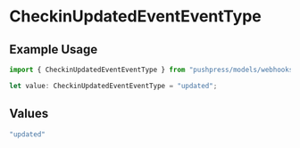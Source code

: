 # CheckinUpdatedEventEventType

## Example Usage

```typescript
import { CheckinUpdatedEventEventType } from "pushpress/models/webhooks";

let value: CheckinUpdatedEventEventType = "updated";
```

## Values

```typescript
"updated"
```